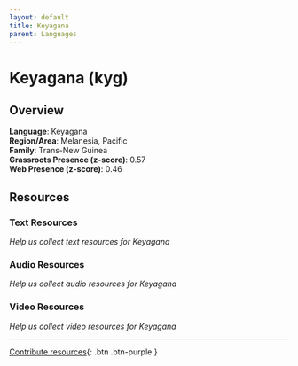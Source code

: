 ```yaml
---
layout: default
title: Keyagana
parent: Languages
---
```


# Keyagana (kyg)

## Overview

**Language**: Keyagana  
**Region/Area**: Melanesia, Pacific  
**Family**: Trans-New Guinea  
**Grassroots Presence (z-score)**: 0.57  
**Web Presence (z-score)**: 0.46  

## Resources

### Text Resources
*Help us collect text resources for Keyagana*

### Audio Resources
*Help us collect audio resources for Keyagana*

### Video Resources
*Help us collect video resources for Keyagana*

---

[Contribute resources](https://forms.office.com/e/1SfLJx3u1r){: .btn .btn-purple }
